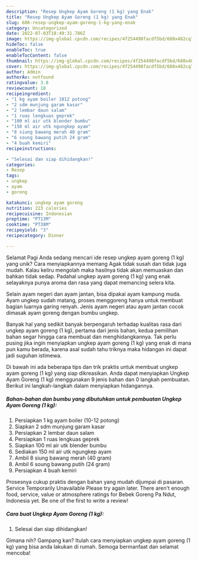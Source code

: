 ```yaml
---
description: "Resep Ungkep Ayam Goreng (1 kg) yang Enak"
title: "Resep Ungkep Ayam Goreng (1 kg) yang Enak"
slug: 606-resep-ungkep-ayam-goreng-1-kg-yang-enak
category: Uncategorized
date: 2022-07-03T18:49:31.786Z
image: https://img-global.cpcdn.com/recipes/4f254498facdf5bd/680x482cq70/ungkep-ayam-goreng-1-kg-foto-resep-utama.jpg
hideToc: false
enableToc: true
enableTocContent: false
thumbnail: https://img-global.cpcdn.com/recipes/4f254498facdf5bd/680x482cq70/ungkep-ayam-goreng-1-kg-foto-resep-utama.jpg
cover: https://img-global.cpcdn.com/recipes/4f254498facdf5bd/680x482cq70/ungkep-ayam-goreng-1-kg-foto-resep-utama.jpg
author: Admin
authorAv: notfound
ratingvalue: 3.8
reviewcount: 18
recipeingredient:
- "1 kg ayam boiler 1012 potong"
- "2 sdm munjung garam kasar"
- "2 lembar daun salam"
- "1 ruas lengkuas geprek"
- "100 ml air utk blender bumbu"
- "150 ml air utk ngungkep ayam"
- "8 siung bawang merah 40 gram"
- "6 soung bawang putih 24 gram"
- "4 buah kemiri"
recipeinstructions:

- "Selesai dan siap dihidangkan!"
categories:
- Resep
tags:
- ungkep
- ayam
- goreng

katakunci: ungkep ayam goreng 
nutrition: 223 calories
recipecuisine: Indonesian
preptime: "PT13M"
cooktime: "PT38M"
recipeyield: "3"
recipecategory: Dinner

---
```



Selamat Pagi Anda sedang mencari ide resep ungkep ayam goreng (1 kg) yang unik? Cara menyiapkannya memang Agak tidak susah dan tidak juga mudah. Kalau keliru mengolah maka hasilnya tidak akan memuaskan dan bahkan tidak sedap. Padahal ungkep ayam goreng (1 kg) yang enak selayaknya punya aroma dan rasa yang dapat memancing selera kita.


Selain ayam negeri dan ayam jantan, bisa dipakai ayam kampung muda. Ayam ungkep sudah matang, proses menggoreng hanya untuk membuat bagian luarnya garing renyah. Jenis ayam negeri atau ayam jantan cocok dimasak ayam goreng dengan bumbu ungkep.

Banyak hal yang sedikit banyak berpengaruh terhadap kualitas rasa dari ungkep ayam goreng (1 kg), pertama dari jenis bahan, kedua pemilihan bahan segar hingga cara membuat dan menghidangkannya. Tak perlu pusing jika ingin menyiapkan ungkep ayam goreng (1 kg) yang enak di mana pun kamu berada, karena asal sudah tahu triknya maka hidangan ini dapat jadi suguhan istimewa.


Di bawah ini ada beberapa tips dan trik praktis untuk membuat ungkep ayam goreng (1 kg) yang siap dikreasikan. Anda dapat menyiapkan Ungkep Ayam Goreng (1 kg) menggunakan 9 jenis bahan dan 0 langkah pembuatan. Berikut ini langkah-langkah dalam menyiapkan hidangannya.

<!--inarticleads1-->

##### Bahan-bahan dan bumbu yang dibutuhkan untuk pembuatan Ungkep Ayam Goreng (1 kg):

1. Persiapkan 1 kg ayam boiler (10-12 potong)
1. Siapkan 2 sdm munjung garam kasar
1. Persiapkan 2 lembar daun salam
1. Persiapkan 1 ruas lengkuas geprek
1. Siapkan 100 ml air utk blender bumbu
1. Sediakan 150 ml air utk ngungkep ayam
1. Ambil 8 siung bawang merah (40 gram)
1. Ambil 6 soung bawang putih (24 gram)
1. Persiapkan 4 buah kemiri


Prosesnya cukup praktis dengan bahan yang mudah dijumpai di pasaran. Service Temporarily Unavailable Please try again later. There aren&#39;t enough food, service, value or atmosphere ratings for Bebek Goreng Pa Ndut, Indonesia yet. Be one of the first to write a review! 

<!--inarticleads2-->

##### Cara buat Ungkep Ayam Goreng (1 kg):


1. Selesai dan siap dihidangkan!



Gimana nih? Gampang kan? Itulah cara menyiapkan ungkep ayam goreng (1 kg) yang bisa anda lakukan di rumah. Semoga bermanfaat dan selamat mencoba!
